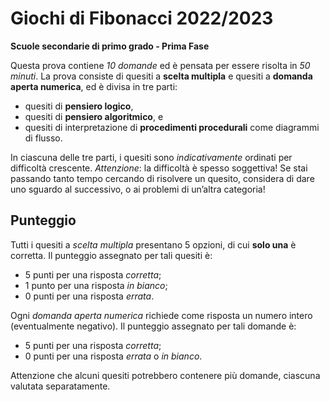 # Giochi di Fibonacci 2022/2023

**Scuole secondarie di primo grado - Prima Fase**

Questa prova contiene _10 domande_ ed è pensata per essere risolta in _50 minuti_.
La prova consiste di quesiti a **scelta multipla** e quesiti a **domanda aperta numerica**, ed è divisa in tre parti:

- quesiti di **pensiero logico**,
- quesiti di **pensiero algoritmico**, e
- quesiti di interpretazione di **procedimenti procedurali** come diagrammi di flusso.

In ciascuna delle tre parti, i quesiti sono _indicativamente_ ordinati per difficoltà crescente.
_Attenzione_: la difficoltà è spesso soggettiva! Se stai passando tanto tempo cercando di risolvere un quesito, considera di dare uno sguardo al successivo, o ai problemi di un’altra categoria!

## Punteggio

Tutti i quesiti a _scelta multipla_ presentano 5 opzioni, di cui **solo una** è corretta.
Il punteggio assegnato per tali quesiti è:

- 5 punti per una risposta _corretta_;
- 1 punto per una risposta _in bianco_;
- 0 punti per una risposta _errata_.

Ogni _domanda aperta numerica_ richiede come risposta un numero intero (eventualmente negativo).
Il punteggio assegnato per tali domande è:

- 5 punti per una risposta _corretta_;
- 0 punti per una risposta _errata_ o _in bianco_.

Attenzione che alcuni quesiti potrebbero contenere più domande, ciascuna valutata separatamente.
